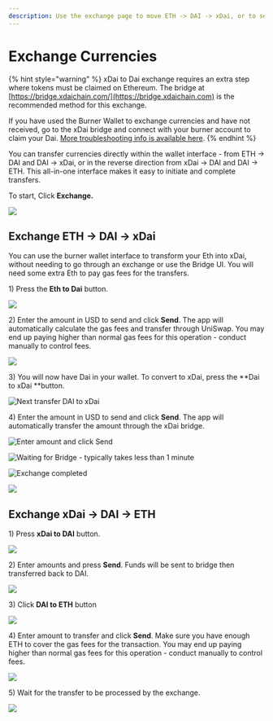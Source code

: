 ```yaml
---
description: Use the exchange page to move ETH -> DAI -> xDai, or to send ETH or DAI.
---
```


# Exchange Currencies

{% hint style="warning" %}
&#x20;xDai to Dai exchange requires an extra step where tokens must be claimed on Ethereum. The bridge at [https://bridge.xdaichain.com/](https://bridge.xdaichain.com) is the recommended method for this exchange.

If you have used the Burner Wallet to exchange currencies and have not received, go to the xDai bridge and connect with your burner account to claim your Dai. [More troubleshooting info is available here](../../../bridges/converting-xdai-via-bridge/troubleshooting.md).
{% endhint %}

You can transfer currencies directly within the wallet interface - from ETH -> DAI and DAI -> xDai, or in the reverse direction from xDai -> DAI and DAI -> ETH.  This all-in-one interface makes it easy to initiate and complete transfers.

To start, Click **Exchange.**

![](../../../../.gitbook/assets/bw-exchange1.png)

## Exchange ETH -> DAI -> xDai

You can use the burner wallet interface to transform your Eth into xDai, without needing to go through an exchange or use the Bridge UI. You will need some extra Eth to pay gas fees for the transfers.

1\) Press the **Eth to Dai** button.

![](../../../../.gitbook/assets/eth-dai-1.png)

2\) Enter the amount in USD to send and click **Send**. The app will automatically calculate the gas fees and transfer through UniSwap. You may end up paying higher than normal gas fees for this operation - conduct manually to control fees.

![](../../../../.gitbook/assets/amount-and-send1.png)

&#x20;3\) You will now have Dai in your wallet. To convert to xDai, press the **Dai to xDai **button.

![Next transfer DAI to xDai](../../../../.gitbook/assets/dai-to-xdai.png)

4\) Enter the amount in USD to send and click **Send**. The app will automatically transfer the amount through the xDai bridge.

![Enter amount and click Send](<../../../../.gitbook/assets/amount-and-send (1) (1) (1) (1) (1) (1) (1).png>)

![Waiting for Bridge - typically takes less than 1 minute](../../../../.gitbook/assets/wait-tfor-bridge.png)

![Exchange completed](../../../../.gitbook/assets/exchanged.png)



![](../../../../.gitbook/assets/bw-ex-1.png)

## Exchange xDai -> DAI -> ETH

1\) Press **xDai to DAI** button.&#x20;

![](../../../../.gitbook/assets/transfer-1.png)

2\) Enter amounts and press **Send**. Funds will be sent to bridge then transferred back to DAI.

![](../../../../.gitbook/assets/transfer-2.png)

3\) Click **DAI to ETH** button

![](../../../../.gitbook/assets/transfer-3.png)

4\) Enter amount to transfer and click **Send**. Make sure you have enough ETH to cover the gas fees for the transaction. You may end up paying higher than normal gas fees for this operation - conduct manually to control fees.

![](../../../../.gitbook/assets/transfer-4.png)

5\) Wait for the transfer to be processed by the exchange.

![](../../../../.gitbook/assets/transfer-5.png)

